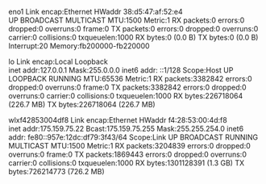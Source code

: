 eno1      Link encap:Ethernet  HWaddr 38:d5:47:af:52:e4  
          UP BROADCAST MULTICAST  MTU:1500  Metric:1
          RX packets:0 errors:0 dropped:0 overruns:0 frame:0
          TX packets:0 errors:0 dropped:0 overruns:0 carrier:0
          collisions:0 txqueuelen:1000 
          RX bytes:0 (0.0 B)  TX bytes:0 (0.0 B)
          Interrupt:20 Memory:fb200000-fb220000 

lo        Link encap:Local Loopback  
          inet addr:127.0.0.1  Mask:255.0.0.0
          inet6 addr: ::1/128 Scope:Host
          UP LOOPBACK RUNNING  MTU:65536  Metric:1
          RX packets:3382842 errors:0 dropped:0 overruns:0 frame:0
          TX packets:3382842 errors:0 dropped:0 overruns:0 carrier:0
          collisions:0 txqueuelen:1000 
          RX bytes:226718064 (226.7 MB)  TX bytes:226718064 (226.7 MB)

wlxf42853004df8 Link encap:Ethernet  HWaddr f4:28:53:00:4d:f8  
          inet addr:175.159.75.22  Bcast:175.159.75.255  Mask:255.255.254.0
          inet6 addr: fe80::957e:12dc:df79:3f43/64 Scope:Link
          UP BROADCAST RUNNING MULTICAST  MTU:1500  Metric:1
          RX packets:3204839 errors:0 dropped:0 overruns:0 frame:0
          TX packets:1869443 errors:0 dropped:0 overruns:0 carrier:0
          collisions:0 txqueuelen:1000 
          RX bytes:1301128391 (1.3 GB)  TX bytes:726214773 (726.2 MB)

